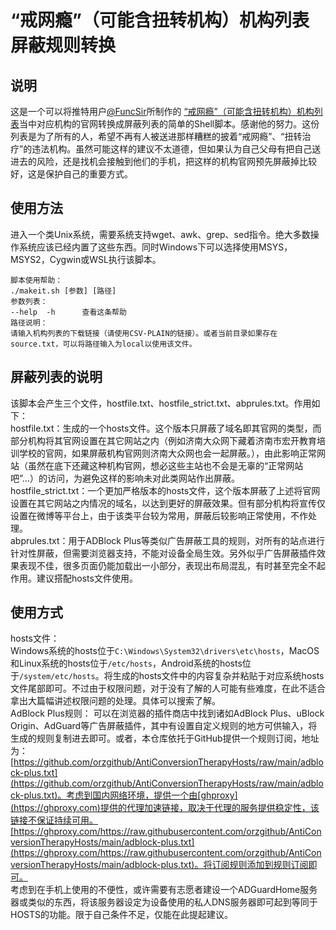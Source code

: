 # “戒网瘾”（可能含扭转机构）机构列表屏蔽规则转换

## 说明
这是一个可以将推特用户[@FuncSir](https://twitter.com/FuncSir "@FuncSir的推特主页")所制作的 [“戒网瘾”（可能含扭转机构）机构列表](https://twitter.com/FuncSir/status/1640740300086714373 "推文链接")当中对应机构的官网转换成屏蔽列表的简单的Shell脚本。感谢他的努力。这份列表是为了所有的人，希望不再有人被送进那样糟糕的披着“戒网瘾”、“扭转治疗”的违法机构。虽然可能这样的建议不太道德，但如果认为自己父母有把自己送进去的风险，还是找机会接触到他们的手机，把这样的机构官网预先屏蔽掉比较好，这是保护自己的重要方式。

## 使用方法
进入一个类Unix系统，需要系统支持wget、awk、grep、sed指令。绝大多数操作系统应该已经内置了这些东西。同时Windows下可以选择使用MSYS，MSYS2，Cygwin或WSL执行该脚本。<br>
```
脚本使用帮助：
./makeit.sh [参数] [路径]
参数列表：
--help  -h      查看这条帮助
路径说明：
请输入机构列表的下载链接（请使用CSV-PLAIN的链接）。或者当前目录如果存在source.txt，可以将路径输入为local以使用该文件。
```

## 屏蔽列表的说明
该脚本会产生三个文件，hostfile.txt、hostfile_strict.txt、abprules.txt。作用如下：<br>
hostfile.txt：生成的一个hosts文件。这个版本只屏蔽了域名即其官网的类型，而部分机构将其官网设置在其它网站之内（例如济南大众网下藏着济南市宏开教育培训学校的官网，如果屏蔽机构官网则济南大众网也会一起屏蔽。），由此影响正常网站（虽然在底下还藏这种机构官网，想必这些主站也不会是无辜的“正常网站吧”…）的访问，为避免这样的影响未对此类网站作出屏蔽。<br>
hostfile_strict.txt：一个更加严格版本的hosts文件，这个版本屏蔽了上述将官网设置在其它网站之内情况的域名，以达到更好的屏蔽效果。但有部分机构将宣传仅设置在微博等平台上，由于该类平台较为常用，屏蔽后较影响正常使用，不作处理。<br>
abprules.txt：用于ADBlock Plus等类似广告屏蔽工具的规则，对所有的站点进行针对性屏蔽，但需要浏览器支持，不能对设备全局生效。另外似乎广告屏蔽插件效果表现不佳，很多页面仍能加载出一小部分，表现出布局混乱，有时甚至完全不起作用。建议搭配hosts文件使用。<br>

## 使用方式
hosts文件：<br>
Windows系统的hosts位于``C:\Windows\System32\drivers\etc\hosts``，MacOS和Linux系统的hosts位于``/etc/hosts``，Android系统的hosts位于``/system/etc/hosts``。将生成的hosts文件中的内容复杂并粘贴于对应系统hosts文件尾部即可。不过由于权限问题，对于没有了解的人可能有些难度，在此不适合拿出大篇幅讲述权限问题的处理。具体可以搜索了解。<br>
AdBlock Plus规则：
可以在浏览器的插件商店中找到诸如AdBlock Plus、uBlock Origin、AdGuard等广告屏蔽插件，其中有设置自定义规则的地方可供输入，将生成的规则复制进去即可。或者，本仓库依托于GitHub提供一个规则订阅，地址为：[https://github.com/orzgithub/AntiConversionTherapyHosts/raw/main/adblock-plus.txt](https://github.com/orzgithub/AntiConversionTherapyHosts/raw/main/adblock-plus.txt)。考虑到国内网络环境，提供一个由[ghproxy](https://ghproxy.com)提供的代理加速链接，取决于代理的服务提供稳定性，该链接不保证持续可用。[https://ghproxy.com/https://raw.githubusercontent.com/orzgithub/AntiConversionTherapyHosts/main/adblock-plus.txt](https://ghproxy.com/https://raw.githubusercontent.com/orzgithub/AntiConversionTherapyHosts/main/adblock-plus.txt)。将订阅规则添加到规则订阅即可。<br>
考虑到在手机上使用的不便性，或许需要有志愿者建设一个ADGuardHome服务器或类似的东西，将该服务器设定为设备使用的私人DNS服务器即可起到等同于HOSTS的功能。限于自己条件不足，仅能在此提起建议。<br>